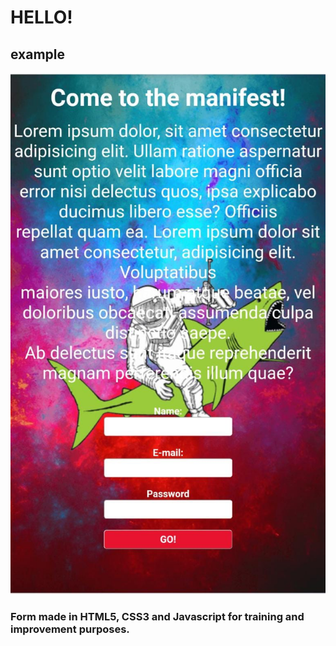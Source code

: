 # HELLO! 

## example 

<img src="./img/fundo-example-manifest.jpeg">

### Form made in HTML5, CSS3 and Javascript for training and improvement purposes.